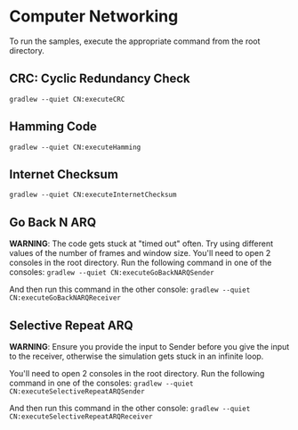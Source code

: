 # Computer Networking
To run the samples, execute the appropriate command from the root directory.

## CRC: Cyclic Redundancy Check
`gradlew --quiet CN:executeCRC`

## Hamming Code
`gradlew --quiet CN:executeHamming`

## Internet Checksum
`gradlew --quiet CN:executeInternetChecksum`

## Go Back N ARQ
**WARNING**: The code gets stuck at "timed out" often. Try using different values of the number of frames and window size.
You'll need to open 2 consoles in the root directory.
Run the following command in one of the consoles:
`gradlew --quiet CN:executeGoBackNARQSender`

And then run this command in the other console:
`gradlew --quiet CN:executeGoBackNARQReceiver`

## Selective Repeat ARQ
**WARNING**: Ensure you provide the input to Sender before you give the input to the receiver, otherwise the simulation gets stuck in an infinite loop.

You'll need to open 2 consoles in the root directory.
Run the following command in one of the consoles:
`gradlew --quiet CN:executeSelectiveRepeatARQSender`

And then run this command in the other console:
`gradlew --quiet CN:executeSelectiveRepeatARQReceiver`